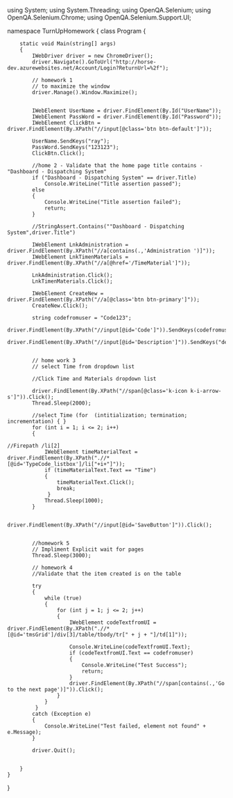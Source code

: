 
using System;
using System.Threading;
using OpenQA.Selenium;
using OpenQA.Selenium.Chrome;
using OpenQA.Selenium.Support.UI;

namespace TurnUpHomework
{
    class Program
    {
        
        static void Main(string[] args)
        {
            IWebDriver driver = new ChromeDriver();
            driver.Navigate().GoToUrl("http://horse-dev.azurewebsites.net/Account/Login?ReturnUrl=%2f");

            // homework 1
            // to maximize the window
            driver.Manage().Window.Maximize();


            IWebElement UserName = driver.FindElement(By.Id("UserName"));
            IWebElement PassWord = driver.FindElement(By.Id("Password"));
            IWebElement ClickBtn = driver.FindElement(By.XPath("//input[@class='btn btn-default']"));

            UserName.SendKeys("ray");
            PassWord.SendKeys("123123");
            ClickBtn.Click();

            //home 2 - Validate that the home page title contains - "Dashboard - Dispatching System"
            if ("Dashboard - Dispatching System" == driver.Title)
                Console.WriteLine("Title assertion passed");
            else
            {
                Console.WriteLine("Title assertion failed");
                return;
            }

            //StringAssert.Contains(""Dashboard - Dispatching System",driver.Title")

            IWebElement LnkAdministration = driver.FindElement(By.XPath("//a[contains(.,'Administration ')]"));
            IWebElement LnkTimenMaterials = driver.FindElement(By.XPath("//a[@href='/TimeMaterial']"));

            LnkAdministration.Click();
            LnkTimenMaterials.Click();

            IWebElement CreateNew = driver.FindElement(By.XPath("//a[@class='btn btn-primary']"));
            CreateNew.Click();

            string codefromuser = "Code123";
            driver.FindElement(By.XPath("//input[@id='Code']")).SendKeys(codefromuser);
            driver.FindElement(By.XPath("//input[@id='Description']")).SendKeys("desc");


            // home work 3 
            // select Time from dropdown list

            //Click Time and Materials dropdown list

            driver.FindElement(By.XPath("//span[@class='k-icon k-i-arrow-s']")).Click();
            Thread.Sleep(2000);

            //select Time (for  (intitialization; termination; incrementation) { }
            for (int i = 1; i <= 2; i++)
            {
                                                                            //Firepath /li[2]
                IWebElement timeMaterialText = driver.FindElement(By.XPath(".//*[@id='TypeCode_listbox']/li["+i+"]"));
                if (timeMaterialText.Text == "Time")
                {
                    timeMaterialText.Click();
                    break;
                 }
                Thread.Sleep(1000);
            }

            driver.FindElement(By.XPath("//input[@id='SaveButton']")).Click();


            //homework 5 
            // Impliment Explicit wait for pages
            Thread.Sleep(3000);

            // homework 4
            //Validate that the item created is on the table

            try
            {
                while (true)
                {
                    for (int j = 1; j <= 2; j++)
                    {
                        IWebElement codeTextfromUI = driver.FindElement(By.XPath(".//*[@id='tmsGrid']/div[3]/table/tbody/tr[" + j + "]/td[1]"));

                        Console.WriteLine(codeTextfromUI.Text);
                        if (codeTextfromUI.Text == codefromuser)
                        {
                            Console.WriteLine("Test Success");
                            return;
                        }
                        driver.FindElement(By.XPath("//span[contains(.,'Go to the next page')]")).Click();
                    }
                }
             }
            catch (Exception e)
            {
                Console.WriteLine("Test failed, element not found" + e.Message);
            }

            driver.Quit();


        }
    }
}
            



